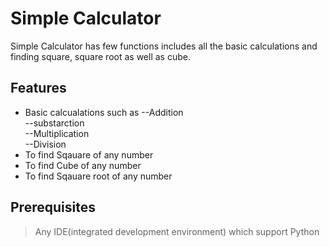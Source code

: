 # Simple Calculator

Simple Calculator has few functions includes all the basic calculations and finding square, square root as well as cube.


## Features

- Basic calcualations such as
--Addition  
--substarction  
--Multiplication  
--Division  
- To find Sqauare of any number
- To find Cube of any number
- To find Sqauare root of any number


## Prerequisites
> Any IDE(integrated development environment) which support Python
